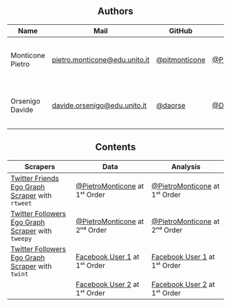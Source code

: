 <h2 align="center">
  Authors
</h2>

| Name  | Mail | GitHub | Twitter | Contributions |
| ---- | ---- | ---- | ---- | ---- |
| Monticone Pietro | [pietro.monticone@edu.unito.it](pietro.monticone@edu.unito.it) | [@pitmonticone](https://github.com/pitmonticone) | [@PietroMonticone](https://github.com/pitmonticone) | Contact & mobility data exploration, selection and wrangling ; ... |
| Orsenigo Davide |[davide.orsenigo@edu.unito.it](davide.orsenigo@edu.unito.it) | [@daorse](https://github.com/daorse) | [@DavideOrsenigo](https://github.com/DavideOrsenigo) | Population data exploration, selection and wrangling ; ... |

<h2 align="center">
  Contents
</h2>

| Scrapers  | Data | Analysis | 
|-----|-----|-----|
| [Twitter Friends Ego Graph Scraper](https://inphyt.github.io/SocialPhysicsProject/Scrapers/RTweet/RTweet_TwitterFriendsEgographScraper.html) with `rtweet` | [@PietroMonticone](https://github.com/InPhyT/SocialPhysicsProject/blob/master/Data/GraphML/@PietroMonticone1.graphml) at 1ˢᵗ Order | [@PietroMonticone](https://nbviewer.jupyter.org/github/InPhyT/SocialPhysicsProject/blob/master/Analysis/Twitter1.ipynb) at 1ˢᵗ Order |
| [Twitter Followers Ego Graph Scraper](https://nbviewer.jupyter.org/github/InPhyT/SocialPhysicsProject/blob/master/Scrapers/Tweepy/Tweepy_TwitterFollowersEgographScraper.ipynb) with `tweepy` | [@PietroMonticone](https://github.com/InPhyT/SocialPhysicsProject/blob/master/Data/GraphML/@PietroMonticone2.graphml) at 2ⁿᵈ Order | [@PietroMonticone](https://nbviewer.jupyter.org/github/InPhyT/SocialPhysicsProject/blob/master/Analysis/Twitter2.ipynb) at 2ⁿᵈ Order |
| [Twitter Followers Ego Graph Scraper](https://nbviewer.jupyter.org/github/InPhyT/SocialPhysicsProject/blob/master/Scrapers/Twint/Twint_TwitterFollowersEgographScraper.ipynb) with `twint` | [Facebook User 1](https://github.com/InPhyT/SocialPhysicsProject/blob/master/Data/GraphML/Facebook1.graphml) at 1ˢᵗ Order | [Facebook User 1](https://nbviewer.jupyter.org/github/InPhyT/SocialPhysicsProject/blob/master/Analysis/Facebook1.ipynb) at 1ˢᵗ Order |
|| [Facebook User 2](https://github.com/InPhyT/SocialPhysicsProject/blob/master/Data/GraphML/Facebook2.graphml) at 1ˢᵗ Order | [Facebook User 2](https://nbviewer.jupyter.org/github/InPhyT/SocialPhysicsProject/blob/master/Analysis/Facebook2.ipynb) at 1ˢᵗ Order |
